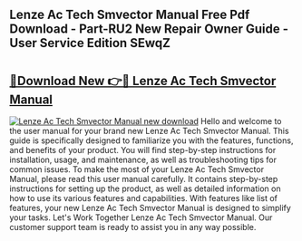 ## Lenze Ac Tech Smvector Manual Free Pdf Download - Part-RU2 New Repair Owner Guide - User Service Edition SEwqZ

# <h2><a href="http://bc29117.oget.top/?id=Lenze+Ac+Tech+Smvector+Manual">🔗Download New 👉🔴 Lenze Ac Tech Smvector Manual</a></h2>

[![Lenze Ac Tech Smvector Manual new download](https://i.imgur.com/5g1atiW.png)](http://bc29117.oget.top/?id=Lenze+Ac+Tech+Smvector+Manual)
Hello and welcome to the user manual for your brand new Lenze Ac Tech Smvector Manual. This guide is specifically designed to familiarize you with the features, functions, and benefits of your product. You will find step-by-step instructions for installation, usage, and maintenance, as well as troubleshooting tips for common issues. To make the most of your Lenze Ac Tech Smvector Manual, please read this user manual carefully. It contains step-by-step instructions for setting up the product, as well as detailed information on how to use its various features and capabilities. With features like list of features, your new Lenze Ac Tech Smvector Manual is designed to simplify your tasks. Let's Work Together Lenze Ac Tech Smvector Manual. Our customer support team is ready to assist you in any way possible.
